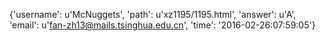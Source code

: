 {'username': u'McNuggets', 'path': u'xz1195/1195.html', 'answer': u'A', 'email': u'fan-zh13@mails.tsinghua.edu.cn', 'time': '2016-02-26:07:59:05'}